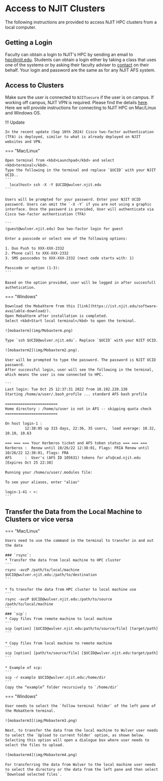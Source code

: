 # Access to NJIT Clusters
The following instructions are provided to access NJIT HPC clusters from a local computer.

## Getting a Login
Faculty can obtain a login to NJIT's HPC by sending an email to [hpc@njit.edu](mailto:hpc@njit.edu). Students can obtain a login either by taking a class that uses one of the systems or by asking their faculty adviser to [contact](mailto:hpc@njit.edu) on their behalf. Your login and password are the same as for any NJIT AFS system.

## Access to Clusters
Make sure the user is connected to `NJITsecure` if the user is on campus. If working off campus, NJIT VPN is required. Please find the details [here](https://ist.njit.edu/vpn).
Here we will provide instructions for connecting to NJIT HPC on Mac/Linux and Windows OS.

!!! Update

    In the recent update (Sep 10th 2024) Cisco two-factor authentication (TFA) is deployed, similar to what is already deployed on NJIT websites and VPN. 

=== "Mac/Linux"

    Open terminal from <kbd>Launchpad</kbd> and select <kbd>terminal</kbd>.
    Type the following in the terminal and replace `$UCID` with your NJIT UCID..
    ```
      localhost> ssh -X -Y $UCID@wulver.njit.edu  
    ```
    
    Users will be prompted for your password. Enter your NJIT UCID password. Users can omit the `-X -Y` if you are not using a graphic interface. Once the password is provided, User will authenticate via Cisco two-factor authentication (TFA)
    
    ```
    (guest@wulver.njit.edu) Duo two-factor login for guest

    Enter a passcode or select one of the following options:

    1. Duo Push to XXX-XXX-2332
    2. Phone call to XXX-XXX-2332
    3. SMS passcodes to XXX-XXX-2332 (next code starts with: 1)

    Passcode or option (1-3):
    ```
      
    Based on the option provided, user will be logged in after succesfull authetication.  

=== "Windows"

    Download the MobaXterm from this [link](https://ist.njit.edu/software-available-download/). 
    Open MobaXterm after installation is completed. 
    Select <kbd>Start local terminal</kbd> to open the terminal.
    
    ![mobaxterm](img/Mobaxterm.png)
    
    Type `ssh $UCID@wulver.njit.edu`. Replace `$UCID` with your NJIT UCID.
    
    ![mobaxterm2](img/Mobaxterm2.png). 
    
    User will be prompted to type the password. The password is NJIT UCID password.
    After successful login, user will see the following in the terminal, which means the user is now connected to HPC.
    
    ```
    Last login: Tue Oct 25 12:37:31 2022 from 10.192.228.138
    Starting /home/a/user/.bash_profile ... standard AFS bash profile
    
    ========================
    Home directory : /home/u/user is not in AFS -- skipping quota check
    ========================
    
    On host login-1 :
             12:38:05 up 315 days, 22:36, 35 users,  load average: 10.32, 10.10, 10.63
    
    === === === Your Kerberos ticket and AFS token status === === ===
    Kerberos :  Renew until 10/26/22 12:38:01, Flags: FRIA Renew until 10/26/22 12:38:01, Flags: FRA
    AFS      :  User's (AFS ID 105631) tokens for afs@cad.njit.edu [Expires Oct 25 22:38]
    
    Running your /home/u/user/.modules file:
    
    To see your aliases, enter "alias"
    
    login-1-41 ~ >:
    ```

## Transfer the Data from the Local Machine to Clusters or vice versa

=== "Mac/Linux"

    Users need to use the command in the terminal to transfer in and out the data 

    ### `rsync`:
    * Transfer the data from local machine to HPC cluster
    ```
    rsync -avzP /path/to/local/machine $UCID@wulver.njit.edu:/path/to/destination
    ```
    
    * To transfer the data from HPC cluster to local machine use
    ```
    rsync -avzP $UCID@wulver.njit.edu:/path/to/source /path/to/local/machine
    ```
    ### `scp`:
    * Copy files from remote machine to local machine
    ```
    scp [option] [$UCID@wulver.njit.edu:path/to/source/file] [target/path]
    ```

    * Copy files from local machine to remote machine
    ```
    scp [option] [path/to/source/file] [$UCID@wulver.njit.edu:target/path] 
    ```

    * Example of scp:
    ```
    scp -r example $UCID@wulver.njit.edu:/home/dir 
    ```
    Copy the “example” folder recursively to `/home/dir`


=== "Windows"

    User needs to select the `follow terminal folder` of the left pane of the MobaXterm terminal. 
    
    ![mobaxterm3](img/Mobaxterm3.png)
    
    Next, to transfer the data from the local machine to Wulver user needs to select the `Upload to current folder` option, as shown below. Selecting this option will open a dialogue box where user needs to select the files to upload.
    
    ![mobaxterm4](img/Mobaxterm4.png)
    
    For transferring the data from Wulver to the local machine user needs to select the directory or the data from the left pane and then select `Download selected files`.


